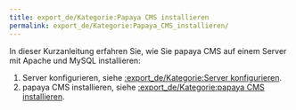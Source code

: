 ```yaml
---
title: export_de/Kategorie:Papaya CMS installieren
permalink: export_de/Kategorie:Papaya_CMS_installieren/
---
```


In dieser Kurzanleitung erfahren Sie, wie Sie papaya CMS auf einem Server mit Apache und MySQL installieren:

1.  Server konfigurieren, siehe [:export_de/Kategorie:Server konfigurieren](/:export_de/Kategorie:Server_konfigurieren ).
2.  papaya CMS installieren, siehe [:export_de/Kategorie:papaya CMS installieren](/:export_de/Kategorie:papaya_CMS_installieren ).
